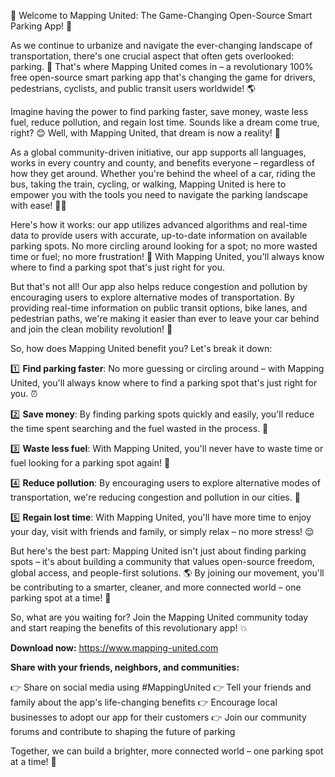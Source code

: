 🚀 Welcome to Mapping United: The Game-Changing Open-Source Smart Parking App! 🚗

As we continue to urbanize and navigate the ever-changing landscape of transportation, there's one crucial aspect that often gets overlooked: parking. 🤯 That's where Mapping United comes in – a revolutionary 100% free open-source smart parking app that's changing the game for drivers, pedestrians, cyclists, and public transit users worldwide! 🌎

Imagine having the power to find parking faster, save money, waste less fuel, reduce pollution, and regain lost time. Sounds like a dream come true, right? 😊 Well, with Mapping United, that dream is now a reality! 🌟

As a global community-driven initiative, our app supports all languages, works in every country and county, and benefits everyone – regardless of how they get around. Whether you're behind the wheel of a car, riding the bus, taking the train, cycling, or walking, Mapping United is here to empower you with the tools you need to navigate the parking landscape with ease! 🚶‍♀️

Here's how it works: our app utilizes advanced algorithms and real-time data to provide users with accurate, up-to-date information on available parking spots. No more circling around looking for a spot; no more wasted time or fuel; no more frustration! 😤 With Mapping United, you'll always know where to find a parking spot that's just right for you.

But that's not all! Our app also helps reduce congestion and pollution by encouraging users to explore alternative modes of transportation. By providing real-time information on public transit options, bike lanes, and pedestrian paths, we're making it easier than ever to leave your car behind and join the clean mobility revolution! 🌟

So, how does Mapping United benefit you? Let's break it down:

1️⃣ **Find parking faster**: No more guessing or circling around – with Mapping United, you'll always know where to find a parking spot that's just right for you. ⏰

2️⃣ **Save money**: By finding parking spots quickly and easily, you'll reduce the time spent searching and the fuel wasted in the process. 💸

3️⃣ **Waste less fuel**: With Mapping United, you'll never have to waste time or fuel looking for a parking spot again! 🚗

4️⃣ **Reduce pollution**: By encouraging users to explore alternative modes of transportation, we're reducing congestion and pollution in our cities. 🌈

5️⃣ **Regain lost time**: With Mapping United, you'll have more time to enjoy your day, visit with friends and family, or simply relax – no more stress! 😌

But here's the best part: Mapping United isn't just about finding parking spots – it's about building a community that values open-source freedom, global access, and people-first solutions. 🌎 By joining our movement, you'll be contributing to a smarter, cleaner, and more connected world – one parking spot at a time! 🚀

So, what are you waiting for? Join the Mapping United community today and start reaping the benefits of this revolutionary app! 💥

**Download now:** https://www.mapping-united.com

**Share with your friends, neighbors, and communities:**

👉 Share on social media using #MappingUnited
👉 Tell your friends and family about the app's life-changing benefits
👉 Encourage local businesses to adopt our app for their customers
👉 Join our community forums and contribute to shaping the future of parking

Together, we can build a brighter, more connected world – one parking spot at a time! 🌟